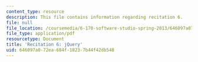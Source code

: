 ```yaml
---
content_type: resource
description: This file contains information regarding recitation 6.
file: null
file_location: /coursemedia/6-170-software-studio-spring-2013/646097a072ea684f18237b44f42db548_MIT6_170S13_rec6-jQuery.pdf
file_type: application/pdf
resourcetype: Document
title: 'Recitation 6: jQuery'
uid: 646097a0-72ea-684f-1823-7b44f42db548
---
```

